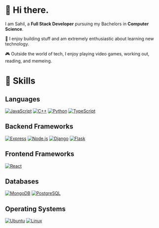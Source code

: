 # 👋 Hi there.

I am Sahil, a **Full Stack Developer** pursuing my Bachelors in **Computer Science**.

:wrench: I enjoy building stuff and am extremely enthusiastic about learning new technology.

:video_game: Outside the world of tech, I enjoy playing video games, working out, reading, and memeing.

# 🧰 Skills

## Languages
[![JavaScript](https://img.shields.io/badge/JavaScript-323330?style=for-the-badge&logo=javascript&logoColor=F7DF1E)](https://example.com/javascript)
[![C++](https://img.shields.io/badge/C%2B%2B-00599C?style=for-the-badge&logo=c%2B%2B&logoColor=white)](https://example.com/cpp)
[![Python](https://upload.wikimedia.org/wikipedia/commons/thumb/c/c3/Python-logo-notext.svg/165px-Python-logo-notext.svg.png?20220730085405)](https://example.com/python)
[![TypeScript](https://img.shields.io/badge/TypeScript-007ACC?style=for-the-badge&logo=typescript&logoColor=white)](https://example.com/typescript)

## Backend Frameworks

[![Express](https://raw.githubusercontent.com/sachuverma/sachuverma/master/icons/express.png)](https://example.com/express)
[![Node.js](https://raw.githubusercontent.com/sachuverma/sachuverma/master/icons/node.png)](https://example.com/node)
[![Django](https://raw.githubusercontent.com/sachuverma/sachuverma/master/icons/django.png)](https://example.com/django)
[![Flask](https://img.shields.io/badge/Flask-000000?style=for-the-badge&logo=flask&logoColor=white)](https://example.com/flask)

## Frontend Frameworks
[![React](https://raw.githubusercontent.com/sachuverma/sachuverma/master/icons/react.png)](https://example.com/react)

## Databases

[![MongoDB](https://img.shields.io/badge/MongoDB-4EA94B?style=for-the-badge&logo=mongodb&logoColor=white)](https://example.com/mongodb)
[![PostgreSQL](https://img.shields.io/badge/PostgreSQL-316192?style=for-the-badge&logo=postgresql&logoColor=white)](https://example.com/postgresql)

## Operating Systems

[![Ubuntu](https://raw.githubusercontent.com/sachuverma/sachuverma/master/icons/ubuntu.png)](https://example.com/ubuntu)
[![Linux](https://raw.githubusercontent.com/sachuverma/sachuverma/master/icons/linux.png)](https://example.com/linux)


